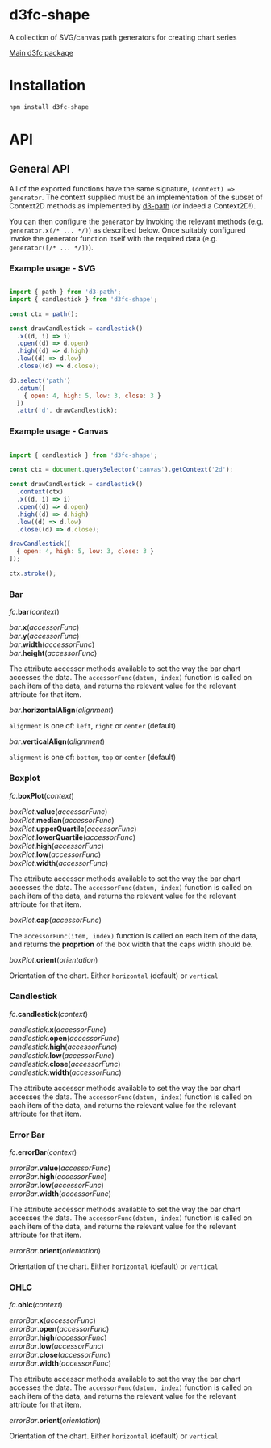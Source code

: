 # d3fc-shape

A collection of SVG/canvas path generators for creating chart series

[Main d3fc package](https://github.com/ScottLogic/d3fc)

# Installation

```bash
npm install d3fc-shape
```

# API

## General API

All of the exported functions have the same signature, `(context) => generator`. The context supplied must be an implementation of the subset of Context2D methods as implemented by [d3-path](https://github.com/d3/d3-path) (or indeed a Context2D!).

You can then configure the `generator` by invoking the relevant methods (e.g. `generator.x(/* ... */)`) as described below. Once suitably configured invoke the generator function itself with the required data (e.g. `generator([/* ... */])`).

### Example usage - SVG

```javascript

import { path } from 'd3-path';
import { candlestick } from 'd3fc-shape';

const ctx = path();

const drawCandlestick = candlestick()
  .x((d, i) => i)
  .open((d) => d.open)
  .high((d) => d.high)
  .low((d) => d.low)
  .close((d) => d.close);

d3.select('path')
  .datum([
    { open: 4, high: 5, low: 3, close: 3 }
  ])
  .attr('d', drawCandlestick);

```

### Example usage - Canvas

```javascript

import { candlestick } from 'd3fc-shape';

const ctx = document.querySelector('canvas').getContext('2d');

const drawCandlestick = candlestick()
  .context(ctx)
  .x((d, i) => i)
  .open((d) => d.open)
  .high((d) => d.high)
  .low((d) => d.low)
  .close((d) => d.close);

drawCandlestick([
  { open: 4, high: 5, low: 3, close: 3 }
]);

ctx.stroke();

```

### Bar

*fc*.**bar**(*context*)

*bar*.**x**(*accessorFunc*)  
*bar*.**y**(*accessorFunc*)  
*bar*.**width**(*accessorFunc*)  
*bar*.**height**(*accessorFunc*)  

The attribute accessor methods available to set the way the bar chart accesses the data.
The `accessorFunc(datum, index)` function is called on each item of the data, and returns
the relevant value for the relevant attribute for that item.

*bar*.**horizontalAlign**(*alignment*)  

`alignment` is one of: `left`, `right` or `center` (default)

*bar*.**verticalAlign**(*alignment*)  

`alignment` is one of: `bottom`, `top` or `center` (default)

### Boxplot

*fc*.**boxPlot**(*context*)

*boxPlot*.**value**(*accessorFunc*)  
*boxPlot*.**median**(*accessorFunc*)  
*boxPlot*.**upperQuartile**(*accessorFunc*)  
*boxPlot*.**lowerQuartile**(*accessorFunc*)  
*boxPlot*.**high**(*accessorFunc*)  
*boxPlot*.**low**(*accessorFunc*)  
*boxPlot*.**width**(*accessorFunc*)  

The attribute accessor methods available to set the way the bar chart accesses the data.
The `accessorFunc(datum, index)` function is called on each item of the data, and returns
the relevant value for the relevant attribute for that item.

*boxPlot*.**cap**(*accessorFunc*)  

The `accessorFunc(item, index)` function is called on each item of the data, and returns
the **proprtion** of the box width that the caps width should be.

*boxPlot*.**orient**(*orientation*)  

Orientation of the chart. Either `horizontal` (default) or `vertical`

### Candlestick

*fc*.**candlestick**(*context*)

*candlestick*.**x**(*accessorFunc*)  
*candlestick*.**open**(*accessorFunc*)  
*candlestick*.**high**(*accessorFunc*)  
*candlestick*.**low**(*accessorFunc*)  
*candlestick*.**close**(*accessorFunc*)  
*candlestick*.**width**(*accessorFunc*)  

The attribute accessor methods available to set the way the bar chart accesses the data.
The `accessorFunc(datum, index)` function is called on each item of the data, and returns
the relevant value for the relevant attribute for that item.

### Error Bar

*fc*.**errorBar**(*context*)

*errorBar*.**value**(*accessorFunc*)  
*errorBar*.**high**(*accessorFunc*)  
*errorBar*.**low**(*accessorFunc*)  
*errorBar*.**width**(*accessorFunc*)  

The attribute accessor methods available to set the way the bar chart accesses the data.
The `accessorFunc(datum, index)` function is called on each item of the data, and returns
the relevant value for the relevant attribute for that item.

*errorBar*.**orient**(*orientation*)  

Orientation of the chart. Either `horizontal` (default) or `vertical`

### OHLC

*fc*.**ohlc**(*context*)

*errorBar*.**x**(*accessorFunc*)  
*errorBar*.**open**(*accessorFunc*)  
*errorBar*.**high**(*accessorFunc*)  
*errorBar*.**low**(*accessorFunc*)  
*errorBar*.**close**(*accessorFunc*)  
*errorBar*.**width**(*accessorFunc*)  

The attribute accessor methods available to set the way the bar chart accesses the data.
The `accessorFunc(datum, index)` function is called on each item of the data, and returns
the relevant value for the relevant attribute for that item.

*errorBar*.**orient**(*orientation*)  

Orientation of the chart. Either `horizontal` (default) or `vertical`
